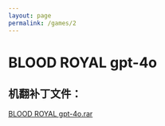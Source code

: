 ```yaml
---
layout: page
permalink: /games/2
---
```



# BLOOD ROYAL gpt-4o

## 机翻补丁文件：

[BLOOD ROYAL gpt-4o.rar](../resources/BLOOD%20ROYAL%20gpt-4o.rar)

 

